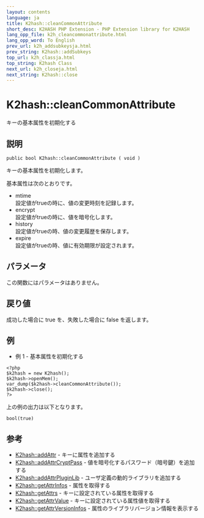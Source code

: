 ```yaml
---
layout: contents
language: ja
title: K2hash::cleanCommonAttribute
short_desc: K2HASH PHP Extension - PHP Extension library for K2HASH
lang_opp_file: k2h_cleancommonattribute.html
lang_opp_word: To English
prev_url: k2h_addsubkeysja.html
prev_string: K2hash::addSubkeys
top_url: k2h_classja.html
top_string: K2hash Class
next_url: k2h_closeja.html
next_string: K2hash::close
---
```


# K2hash::cleanCommonAttribute
キーの基本属性を初期化する

## 説明

```
public bool K2hash::cleanCommonAttribute ( void )
```

キーの基本属性を初期化します。  

基本属性は次のとおりです。  
- mtime  
設定値がtrueの時に、値の変更時刻を記録します。
- encrypt  
設定値がtrueの時に、値を暗号化します。
- history  
設定値がtrueの時、値の変更履歴を保存します。
- expire  
設定値がtrueの時、値に有効期限が設定されます。

## パラメータ
この関数にはパラメータはありません。

## 戻り値
成功した場合に true を、失敗した場合に false を返します。 

## 例
- 例 1 - 基本属性を初期化する

```
<?php
$k2hash = new K2hash();
$k2hash->openMem();
var_dump($k2hash->cleanCommonAttribute());
$k2hash->close();
?>
```

上の例の出力は以下となります。

```
bool(true)
```


## 参考
- [K2hash::addAttr](k2h_addattrja.html) - キーに属性を追加する
- [K2hash::addAttrCryptPass](k2h_addattrcryptpassja.html) - 値を暗号化するパスワード（暗号鍵）を追加する
- [K2hash::addAttrPluginLib](k2h_addattrpluginlibja.html) - ユーザ定義の動的ライブラリを追加する
- [K2hash::getAttrInfos](k2h_getattrinfosja.html) - 属性を取得する
- [K2hash::getAttrs](k2h_getattrsja.html) - キーに設定されている属性を取得する
- [K2hash::getAttrValue](k2h_getattrvalueja.html) - キーに設定されている属性値を取得する
- [K2hash::getAttrVersionInfos](k2h_getattrversioninfosja.html) - 属性のライブラリバージョン情報を表示する
